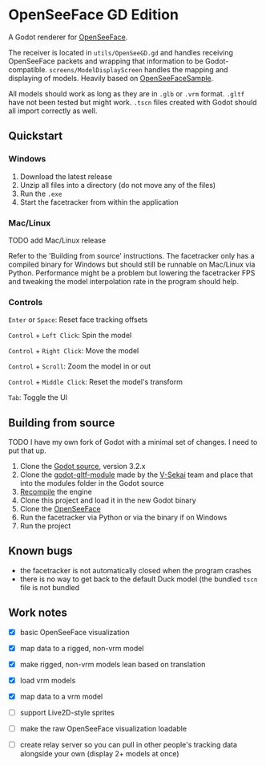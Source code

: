 # OpenSeeFace GD Edition

A Godot renderer for [OpenSeeFace](https://github.com/emilianavt/OpenSeeFace).

The receiver is located in `utils/OpenSeeGD.gd` and handles receiving OpenSeeFace packets and wrapping that information to be Godot-compatible. `screens/ModelDisplayScreen` handles the mapping and displaying of models. Heavily based on [OpenSeeFaceSample](https://github.com/emilianavt/OpenSeeFaceSample).

All models should work as long as they are in `.glb` or `.vrm` format. `.gltf` have not been tested but might work. `.tscn` files created with Godot should all import correctly as well.

## Quickstart
### Windows
1. Download the latest release
2. Unzip all files into a directory (do not move any of the files)
3. Run the `.exe`
4. Start the facetracker from within the application

### Mac/Linux
TODO add Mac/Linux release

Refer to the 'Building from source' instructions. The facetracker only has a compiled binary for Windows but should still be runnable on Mac/Linux via Python. Performance might be a problem but lowering the facetracker FPS and tweaking the model interpolation rate in the program should help.

### Controls
`Enter` or `Space`: Reset face tracking offsets

`Control` + `Left Click`: Spin the model

`Control` + `Right Click`: Move the model

`Control` + `Scroll`: Zoom the model in or out

`Control` + `Middle Click`: Reset the model's transform

`Tab`: Toggle the UI

## Building from source
TODO I have my own fork of Godot with a minimal set of changes. I need to put that up.
1. Clone the [Godot source](https://github.com/godotengine/godot), version 3.2.x
2. Clone the [godot-gltf-module](https://github.com/you-win/godot-dynamic-gltf-loader) made by the [V-Sekai](https://github.com/V-Sekai) team and place that into the modules folder in the Godot source
3. [Recompile](https://docs.godotengine.org/en/stable/development/compiling/index.html) the engine
4. Clone this project and load it in the new Godot binary
5. Clone the [OpenSeeFace](https://github.com/emilianavt/OpenSeeFace)
6. Run the facetracker via Python or via the binary if on Windows
7. Run the project

## Known bugs
- the facetracker is not automatically closed when the program crashes
- there is no way to get back to the default Duck model (the bundled `tscn` file is not bundled

## Work notes
- [x] basic OpenSeeFace visualization
- [x] map data to a rigged, non-vrm model
- [x] make rigged, non-vrm models lean based on translation
- [x] load vrm models 
- [x] map data to a vrm model
- [ ] support Live2D-style sprites
- [ ] make the raw OpenSeeFace visualization loadable
- [ ] create relay server so you can pull in other people's tracking data alongside your own (display 2+ models at once)

